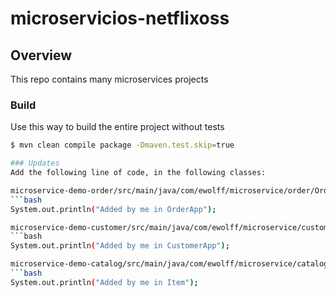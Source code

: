 # microservicios-netflixoss

## Overview

This repo contains many microservices projects

### Build
Use this way to build the entire project without tests

```bash
$ mvn clean compile package -Dmaven.test.skip=true

### Updates
Add the following line of code, in the following classes:

microservice-demo-order/src/main/java/com/ewolff/microservice/order/OrderApp.java
```bash
System.out.println("Added by me in OrderApp");

microservice-demo-customer/src/main/java/com/ewolff/microservice/customer/CustomerApp.java
```bash
System.out.println("Added by me in CustomerApp");

microservice-demo-catalog/src/main/java/com/ewolff/microservice/catalog/Item.java
```bash
System.out.println("Added by me in Item");


